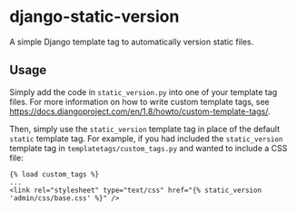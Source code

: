 # django-static-version
A simple Django template tag to automatically version static files.

## Usage
Simply add the code in `static_version.py` into one of your template tag files. For more information on how to write custom template tags, see https://docs.djangoproject.com/en/1.8/howto/custom-template-tags/.

Then, simply use the `static_version` template tag in place of the default `static` template tag. For example, if you had included the `static_version` template tag in `templatetags/custom_tags.py` and wanted to include a CSS file:

```
{% load custom_tags %}
...
<link rel="stylesheet" type="text/css" href="{% static_version 'admin/css/base.css' %}" />
```
